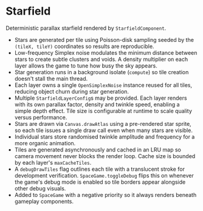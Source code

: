 # Starfield

Deterministic parallax starfield rendered by `StarfieldComponent`.

- Stars are generated per tile using Poisson-disk sampling seeded by the
  `(tileX, tileY)` coordinates so results are reproducible.
- Low-frequency Simplex noise modulates the minimum distance between stars to
  create subtle clusters and voids. A density multiplier on each layer allows
  the game to tune how busy the sky appears.
- Star generation runs in a background isolate (`compute`) so tile creation
  doesn't stall the main thread.
- Each layer owns a single `OpenSimplexNoise` instance reused for all tiles,
  reducing object churn during star generation.
- Multiple `StarfieldLayerConfig`s may be provided. Each layer renders with its
  own parallax factor, density and twinkle speed, enabling a simple depth
  effect. Tile size is configurable at runtime to scale quality versus
  performance.
- Stars are drawn via `Canvas.drawAtlas` using a pre-rendered star sprite, so
  each tile issues a single draw call even when many stars are visible.
- Individual stars store randomised twinkle amplitude and frequency for a more
  organic animation.
- Tiles are generated asynchronously and cached in an LRU map so camera movement
  never blocks the render loop. Cache size is bounded by each layer's
  `maxCacheTiles`.
- A `debugDrawTiles` flag outlines each tile with a translucent stroke for
  development verification. `SpaceGame.toggleDebug` flips this on whenever the
  game's debug mode is enabled so tile borders appear alongside other debug
  visuals.
- Added to `SpaceGame` with a negative priority so it always renders beneath
  gameplay components.
